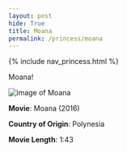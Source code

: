 ```yaml
---
layout: post
hide: True
title: Moana
permalink: /princess/moana
---
```


{% include nav_princess.html %}

Moana!

![image of Moana]({{site.baseurl}}/images/princesses/moana.png)

**Movie**: Moana (2016)
<br>

**Country of Origin**: Polynesia
<br>

**Movie Length**: 1:43

<script>
    var moana_facts = [
    {fact: "Real pigs were used for the voice of Pua", complexity: "O(1)"},
    {fact: "Maui was originally planned to be the protagonist", complexity: "O(1)"},
    {fact: "Moana was Auli'i Cravalho's, the voice of Moana, first acting gig!", complexity: "O(1)"},
    {fact: "You're Welcome was originally Moana's song", complexity: "O(1)"},
    {fact: "Lin-Manuel Miranda wrote a lot of the music for Moana", complexity: "O(1)"},
    {fact: "The name Moana means ocean", complexity: "O(1)"},
];

var randomIndex = Math.floor(Math.random() * moana_facts.length);
var selectedJoke = moana_facts[randomIndex];
console.log("Joke #" + (randomIndex + 1) + ": " + selectedJoke.joke + " (Complexity: " + selectedJoke.complexity + ")");
</script>
